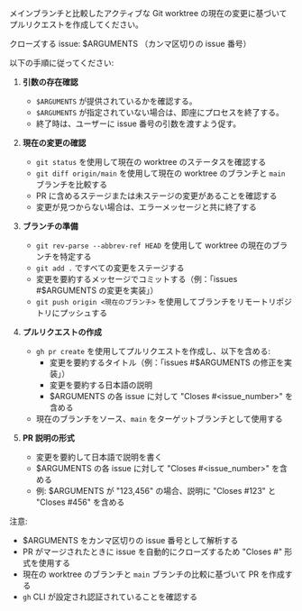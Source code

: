 メインブランチと比較したアクティブな Git worktree の現在の変更に基づいてプルリクエストを作成してください。

クローズする issue: $ARGUMENTS （カンマ区切りの issue 番号）

以下の手順に従ってください:

1.  **引数の存在確認**

    - `$ARGUMENTS` が提供されているかを確認する。
    - `$ARGUMENTS` が指定されていない場合は、即座にプロセスを終了する。
    - 終了時は、ユーザーに issue 番号の引数を渡すよう促す。

2.  **現在の変更の確認**

    - `git status` を使用して現在の worktree のステータスを確認する
    - `git diff origin/main` を使用して現在の worktree のブランチと `main` ブランチを比較する
    - PR に含めるステージまたは未ステージの変更があることを確認する
    - 変更が見つからない場合は、エラーメッセージと共に終了する

3.  **ブランチの準備**

    - `git rev-parse --abbrev-ref HEAD` を使用して worktree の現在のブランチを特定する
    - `git add .` ですべての変更をステージする
    - 変更を要約するメッセージでコミットする（例：「issues #$ARGUMENTS の変更を実装」）
    - `git push origin <現在のブランチ>` を使用してブランチをリモートリポジトリにプッシュする

4.  **プルリクエストの作成**

    - `gh pr create` を使用してプルリクエストを作成し、以下を含める:
      - 変更を要約するタイトル（例：「issues #$ARGUMENTS の修正を実装」）
      - 変更を要約する日本語の説明
      - $ARGUMENTS の各 issue に対して "Closes #<issue_number>" を含める
    - 現在のブランチをソース、`main` をターゲットブランチとして使用する

5.  **PR 説明の形式**
    - 変更を要約して日本語で説明を書く
    - $ARGUMENTS の各 issue に対して "Closes #<issue_number>" を含める
    - 例: $ARGUMENTS が "123,456" の場合、説明に "Closes #123" と "Closes #456" を含める

注意:

- $ARGUMENTS をカンマ区切りの issue 番号として解析する
- PR がマージされたときに issue を自動的にクローズするため "Closes #<number>" 形式を使用する
- 現在の worktree のブランチと `main` ブランチの比較に基づいて PR を作成する
- `gh` CLI が設定され認証されていることを確認する